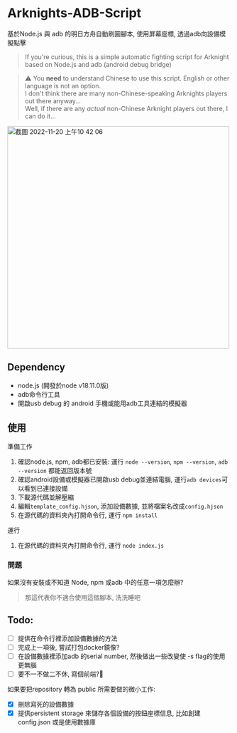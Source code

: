 # Arknights-ADB-Script
基於Node.js 與 adb 的明日方舟自動刷圖腳本, 使用屏幕座標, 透過adb向設備模擬點擊

> If you're curious, this is a simple automatic fighting script for Arknight based on Node.js and adb (android debug bridge)<br/>

> :warning: You **need** to understand Chinese to use this script. English or other language is not an option. <br/>
> I don't think there are many non-Chinese-speaking Arknights players out there anyway... <br/>
> Well, if there are any *actual* non-Chinese Arknight players out there, I can do it...

<img width="500vw" alt="截圖 2022-11-20 上午10 42 06" src="https://user-images.githubusercontent.com/36402030/202917462-d3050e01-5a14-4de6-a1eb-f9e1700d912b.png">

## Dependency
- node.js (開發於node v18.11.0版)
- adb命令行工具
- 開啟usb debug 的 android 手機或能用adb工具連結的模擬器


## 使用
準備工作
1. 確認node.js, npm, adb都已安裝: 運行 `node --version`, `npm --version`, `adb --version` 都能返回版本號
2. 確認android設備或模擬器已開啟usb debug並連結電腦, 運行`adb devices`可以看到已連接設備
3. 下載源代碼並解壓縮
4. 編輯`template_config.hjson`, 添加設備數據, 並將檔案名改成`config.hjson`
5. 在源代碼的資料夾內打開命令行, 運行 `npm install`

運行
1. 在源代碼的資料夾內打開命令行, 運行 `node index.js`

### 問題

如果沒有安裝或不知道 Node, npm 或adb 中的任意一項怎麼辦?
> 那這代表你不適合使用這個腳本, 洗洗睡吧


## Todo:
- [ ] 提供在命令行裡添加設備數據的方法
- [ ] 完成上一項後, 嘗試打包docker鏡像?
- [ ] 在設備數據裡添加adb 的serial number, 然後做出一些改變使 -s flag的使用更無腦
- [ ] 要不一不做二不休, 寫個前端?:thinking:

如果要把repository 轉為 public 所需要做的微小工作:
- [x] 刪除寫死的設備數據
- [x] 提供persistent storage 來儲存各個設備的按鈕座標信息, 比如創建config.json 或是使用數據庫
